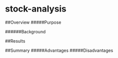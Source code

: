 # stock-analysis
##Overview
#####Purpose

######Background

##Results

##Summary
#####Advantages
#####Disadvantages

